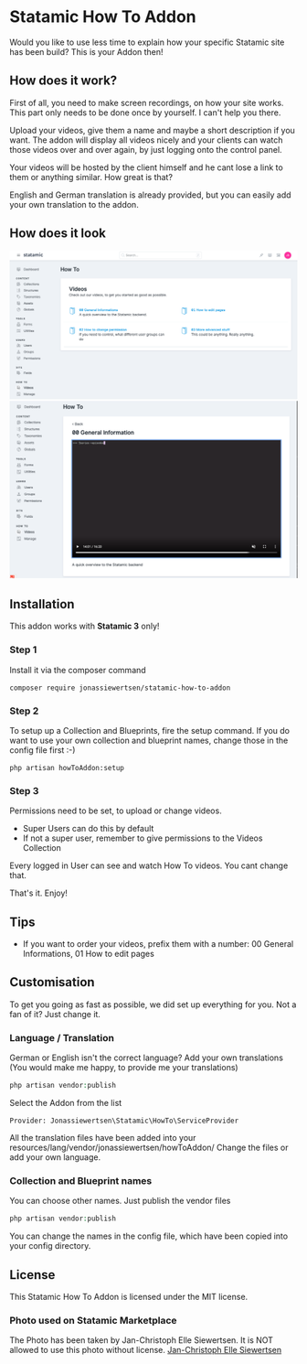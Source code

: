 # Statamic How To Addon

Would you like to use less time to explain how your specific Statamic site has been build? This is your Addon then!

## How does it work?

First of all, you need to make screen recordings, on how your site works. This part only needs to be done once by 
yourself. I can't help you there.

Upload your videos, give them a name and maybe a short description if you want. The addon will display all videos nicely 
and your clients can watch those videos over and over again, by just logging onto the control panel. 

Your videos will be hosted by the client himself and he cant lose a link to them or anything similar. How great is that?

English and German translation is already provided, but you can easily add your own translation to the addon. 

## How does it look

<img src="https://github.com/jonassiewertsen/statamic-how-to-addon/blob/master/HowToAddon-index.png?raw=true" alt="How To Addon Overview">

<img src="https://github.com/jonassiewertsen/statamic-how-to-addon/blob/master/HowToAddon-show.png?raw=true" alt="How To Addon Single Video">

## Installation 

This addon works with **Statamic 3** only!

### Step 1

Install it via the composer command
```
composer require jonassiewertsen/statamic-how-to-addon
```

### Step 2

To setup up a Collection and Blueprints, fire the setup command.
If you do want to use your own collection and blueprint names, change those in the config file first :-)

```
php artisan howToAddon:setup
```

### Step 3
Permissions need to be set, to upload or change videos. 
- Super Users can do this by default
- If not a super user, remember to give permissions to the Videos Collection

Every logged in User can see and watch How To videos. You cant change that.

That's it. Enjoy!

## Tips

- If you want to order your videos, prefix them with a number: 00 General Informations, 01 How to edit pages  

## Customisation

To get you going as fast as possible, we did set up everything for you. Not a fan of it? Just change it.

### Language / Translation

German or English isn't the correct language? Add your own translations (You would make me happy, to provide me your translations)

```php
php artisan vendor:publish
```

Select the Addon from the list
```
Provider: Jonassiewertsen\Statamic\HowTo\ServiceProvider
```

All the translation files have been added into your resources/lang/vendor/jonassiewertsen/howToAddon/
Change the files or add your own language.

### Collection and Blueprint names

You can choose other names. Just publish the vendor files

```php
php artisan vendor:publish
```

You can change the names in the config file, which have been copied into your config directory.

## License
This Statamic How To Addon is licensed under the MIT license.

### Photo used on Statamic Marketplace
The Photo has been taken by Jan-Christoph Elle Siewertsen. It is NOT allowed to use this photo without license. 
[Jan-Christoph Elle Siewertsen](http://janchristophelle.com/)
